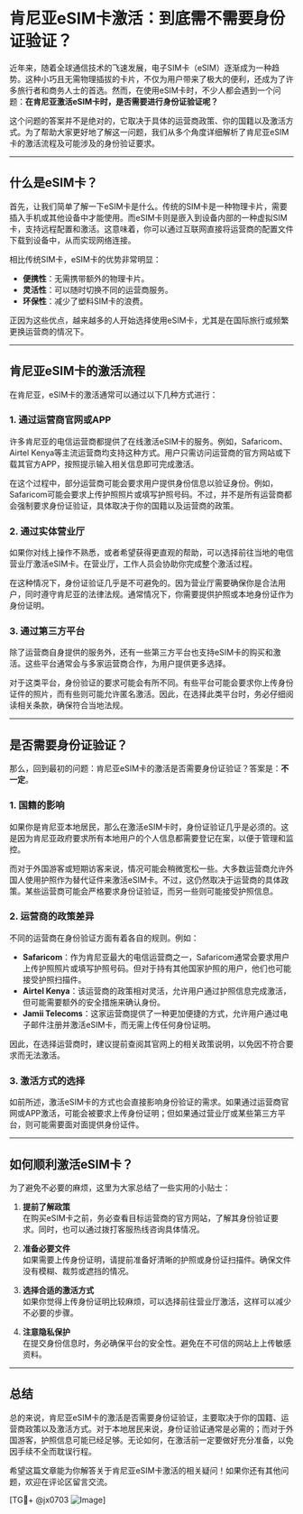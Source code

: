 # 肯尼亚eSIM卡激活：到底需不需要身份证验证？

近年来，随着全球通信技术的飞速发展，电子SIM卡（eSIM）逐渐成为一种趋势。这种小巧且无需物理插拔的卡片，不仅为用户带来了极大的便利，还成为了许多旅行者和商务人士的首选。然而，在使用eSIM卡时，不少人都会遇到一个问题：**在肯尼亚激活eSIM卡时，是否需要进行身份证验证呢？**

这个问题的答案并不是绝对的，它取决于具体的运营商政策、你的国籍以及激活方式。为了帮助大家更好地了解这一问题，我们从多个角度详细解析了肯尼亚eSIM卡的激活流程及可能涉及的身份验证要求。

---

## 什么是eSIM卡？

首先，让我们简单了解一下eSIM卡是什么。传统的SIM卡是一种物理卡片，需要插入手机或其他设备中才能使用。而eSIM卡则是嵌入到设备内部的一种虚拟SIM卡，支持远程配置和激活。这意味着，你可以通过互联网直接将运营商的配置文件下载到设备中，从而实现网络连接。

相比传统SIM卡，eSIM卡的优势非常明显：
- **便携性**：无需携带额外的物理卡片。
- **灵活性**：可以随时切换不同的运营商服务。
- **环保性**：减少了塑料SIM卡的浪费。

正因为这些优点，越来越多的人开始选择使用eSIM卡，尤其是在国际旅行或频繁更换运营商的情况下。

---

## 肯尼亚eSIM卡的激活流程

在肯尼亚，eSIM卡的激活通常可以通过以下几种方式进行：

### 1. **通过运营商官网或APP**
许多肯尼亚的电信运营商都提供了在线激活eSIM卡的服务。例如，Safaricom、Airtel Kenya等主流运营商均支持这种方式。用户只需访问运营商的官方网站或下载其官方APP，按照提示输入相关信息即可完成激活。

在这个过程中，部分运营商可能会要求用户提供身份信息以验证身份。例如，Safaricom可能会要求上传护照照片或填写护照号码。不过，并不是所有运营商都会强制要求身份证验证，具体取决于你的国籍以及运营商的政策。

### 2. **通过实体营业厅**
如果你对线上操作不熟悉，或者希望获得更直观的帮助，可以选择前往当地的电信营业厅激活eSIM卡。在营业厅，工作人员会协助你完成整个激活过程。

在这种情况下，身份证验证几乎是不可避免的。因为营业厅需要确保你是合法用户，同时遵守肯尼亚的法律法规。通常情况下，你需要提供护照或本地身份证作为身份证明。

### 3. **通过第三方平台**
除了运营商自身提供的服务外，还有一些第三方平台也支持eSIM卡的购买和激活。这些平台通常会与多家运营商合作，为用户提供更多选择。

对于这类平台，身份验证的要求可能会有所不同。有些平台可能会要求你上传身份证件的照片，而有些则可能允许匿名激活。因此，在选择此类平台时，务必仔细阅读相关条款，确保符合当地法规。

---

## 是否需要身份证验证？

那么，回到最初的问题：肯尼亚eSIM卡的激活是否需要身份证验证？答案是：**不一定**。

### 1. **国籍的影响**
如果你是肯尼亚本地居民，那么在激活eSIM卡时，身份证验证几乎是必须的。这是因为肯尼亚政府要求所有本地用户的个人信息都需要登记在案，以便于管理和监控。

而对于外国游客或短期访客来说，情况可能会稍微宽松一些。大多数运营商允许外国人使用护照作为替代证件来激活eSIM卡。不过，这仍然取决于运营商的具体政策。某些运营商可能会严格要求身份证验证，而另一些则可能接受护照信息。

### 2. **运营商的政策差异**
不同的运营商在身份验证方面有着各自的规则。例如：
- **Safaricom**：作为肯尼亚最大的电信运营商之一，Safaricom通常会要求用户上传护照照片或填写护照号码。但对于持有其他国家护照的用户，他们也可能接受护照扫描件。
- **Airtel Kenya**：该运营商的政策相对灵活，允许用户通过护照信息完成激活，但可能需要额外的安全措施来确认身份。
- **Jamii Telecoms**：这家运营商提供了一种更加便捷的方式，允许用户通过电子邮件注册并激活eSIM卡，而无需上传任何身份证明。

因此，在选择运营商时，建议提前查阅其官网上的相关政策说明，以免因不符合要求而无法激活。

### 3. **激活方式的选择**
如前所述，激活eSIM卡的方式也会直接影响身份验证的需求。如果通过运营商官网或APP激活，可能会被要求上传身份证明；但如果通过营业厅或某些第三方平台，则可能需要面对面提供身份证件。

---

## 如何顺利激活eSIM卡？

为了避免不必要的麻烦，这里为大家总结了一些实用的小贴士：

1. **提前了解政策**  
   在购买eSIM卡之前，务必查看目标运营商的官方网站，了解其身份验证要求。同时，也可以通过拨打客服热线咨询具体情况。

2. **准备必要文件**  
   如果需要上传身份证明，请提前准备好清晰的护照或身份证扫描件。确保文件没有模糊、裁剪或遮挡的情况。

3. **选择合适的激活方式**  
   如果你觉得上传身份证明比较麻烦，可以选择前往营业厅激活，这样可以减少不必要的步骤。

4. **注意隐私保护**  
   在提交身份信息时，务必确保平台的安全性。避免在不可信的网站上上传敏感资料。

---

## 总结

总的来说，肯尼亚eSIM卡的激活是否需要身份证验证，主要取决于你的国籍、运营商政策以及激活方式。对于本地居民来说，身份证验证通常是必需的；而对于外国游客，护照信息可能已经足够。无论如何，在激活前一定要做好充分准备，以免因手续不全而耽误行程。

希望这篇文章能为你解答关于肯尼亚eSIM卡激活的相关疑问！如果你还有其他问题，欢迎在评论区留言交流。

[TG💪+ @jx0703 ![Image](https://github.com/user-attachments/assets/dbca1d08-cadb-493c-b0ec-ad6f7a83f270)]